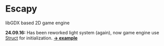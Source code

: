 # Escapy
libGDX based 2D game engine

<b>24.09.16:</b> Has been reworked light system (again), now game engine use <a href = "https://github.com/henryco/Struct">Struct</a> for initialization. 
<b><a href ="https://github.com/henryco/Escapy/blob/master/https/github.com/henryco/LightExmaple.struct"> -> example </a></b>

